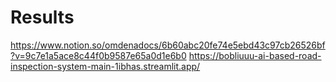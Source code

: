 # Results

https://www.notion.so/omdenadocs/6b60abc20fe74e5ebd43c97cb26526bf?v=9c7e1a5ace8c44f0b9587e65a0d1e6b0
https://bobliuuu-ai-based-road-inspection-system-main-1ibhas.streamlit.app/ 
